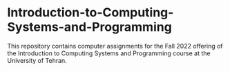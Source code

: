 # Introduction-to-Computing-Systems-and-Programming
This repository contains computer assignments for the Fall 2022 offering of the Introduction to Computing Systems and Programming course at the University of Tehran.
